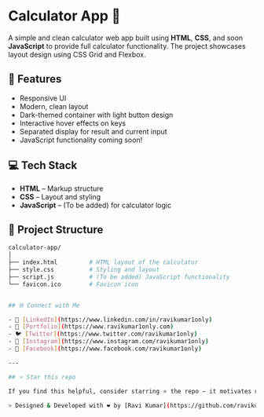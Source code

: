 # Calculator App 🧮

A simple and clean calculator web app built using **HTML**, **CSS**, and soon **JavaScript** to provide full calculator functionality. The project showcases layout design using CSS Grid and Flexbox.

## 🔧 Features

- Responsive UI
- Modern, clean layout
- Dark-themed container with light button design
- Interactive hover effects on keys
- Separated display for result and current input
- JavaScript functionality coming soon!

## 💻 Tech Stack

- **HTML** – Markup structure
- **CSS** – Layout and styling
- **JavaScript** – (To be added) for calculator logic

## 📁 Project Structure

```bash
calculator-app/
│
├── index.html         # HTML layout of the calculator
├── style.css          # Styling and layout
├── script.js          # (To be added) JavaScript functionality
└── favicon.ico        # Favicon icon


## 🌐 Connect with Me

- 🔗 [LinkedIn](https://www.linkedin.com/in/ravikumar1only)
- 💼 [Portfolio](https://www.ravikumar1only.com)
- 🐦 [Twitter](https://www.twitter.com/ravikumar1only)
- 📸 [Instagram](https://www.instagram.com/ravikumar1only)
- 📘 [Facebook](https://www.facebook.com/ravikumar1only)

---

## ⭐️ Star this repo

If you find this helpful, consider starring ⭐ the repo — it motivates me to keep going!

> Designed & Developed with ❤️ by [Ravi Kumar](https://github.com/ravikumar1only)